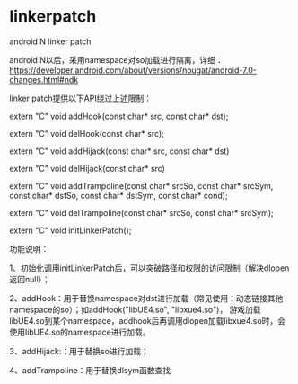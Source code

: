 # linkerpatch
android N linker patch


android N以后，采用namespace对so加载进行隔离，详细：https://developer.android.com/about/versions/nougat/android-7.0-changes.html#ndk

linker patch提供以下API绕过上述限制：

extern "C" void addHook(const char* src, const char* dst);

extern "C" void delHook(const char* src);

extern "C" void addHijack(const char* src, const char* dst)

extern "C" void delHijack(const char* src)

extern "C" void addTrampoline(const char* srcSo, const char* srcSym, const char* dstSo, const char* dstSym, const char* cond);

extern "C" void delTrampoline(const char* srcSo, const char* srcSym);

extern "C" void initLinkerPatch();

功能说明：

  1、初始化调用initLinkerPatch后，可以突破路径和权限的访问限制（解决dlopen返回null）；
  
  2、addHook：用于替换namespace对dst进行加载（常见使用：动态链接其他namespace的so）；如addHook("libUE4.so", "libxue4.so")， 游戏加载libUE4.so到某个namespace，addhook后再调用dlopen加载libxue4.so时，会使用libUE4.so的namespace进行加载。
  
  3、addHijack:：用于替换so进行加载；
  
  4、addTrampoline：用于替换dlsym函数查找
  
